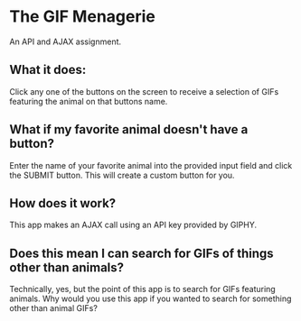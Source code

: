 # The GIF Menagerie
An API and AJAX assignment.

## What it does:
Click any one of the buttons on the screen to receive a
selection of GIFs featuring the animal on that buttons name.

## What if my favorite animal doesn't have a button?
Enter the name of your favorite animal into the provided input field and 
click the SUBMIT button. This will create a custom button for you.

## How does it work?
This app makes an AJAX call using an API key provided by GIPHY.

## Does this mean I can search for GIFs of things other than animals?
Technically, yes, but the point of this app is to search for GIFs featuring
animals. Why would you use this app if you wanted to search for something other than 
animal GIFs?
